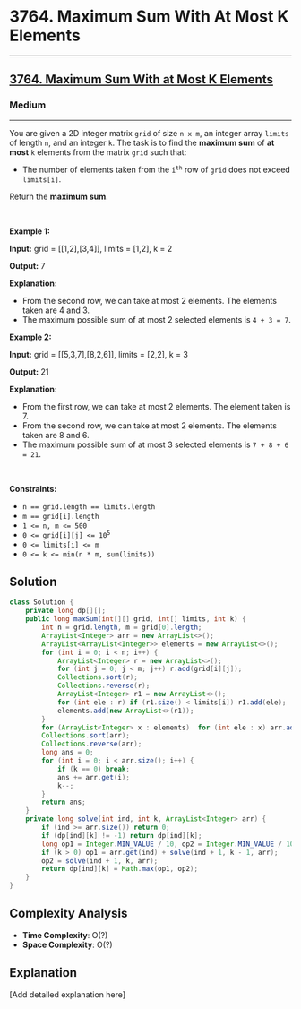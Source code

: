# 3764. Maximum Sum With At Most K Elements


---

<h2><a href="https://leetcode.com/problems/maximum-sum-with-at-most-k-elements">3764. Maximum Sum With at Most K Elements</a></h2><h3>Medium</h3><hr><p data-pm-slice="1 3 []">You are given a 2D integer matrix <code>grid</code> of size <code>n x m</code>, an integer array <code>limits</code> of length <code>n</code>, and an integer <code>k</code>. The task is to find the <strong>maximum sum</strong> of <strong>at most</strong> <code>k</code> elements from the matrix <code>grid</code> such that:</p>

<ul data-spread="false">
	<li>
	<p>The number of elements taken from the <code>i<sup>th</sup></code> row of <code>grid</code> does not exceed <code>limits[i]</code>.</p>
	</li>
</ul>

<p data-pm-slice="1 1 []">Return the <strong>maximum sum</strong>.</p>

<p>&nbsp;</p>
<p><strong class="example">Example 1:</strong></p>

<div class="example-block">
<p><strong>Input:</strong> <span class="example-io">grid = [[1,2],[3,4]], limits = [1,2], k = 2</span></p>

<p><strong>Output:</strong> <span class="example-io">7</span></p>

<p><strong>Explanation:</strong></p>

<ul>
	<li>From the second row, we can take at most 2 elements. The elements taken are 4 and 3.</li>
	<li>The maximum possible sum of at most 2 selected elements is <code>4 + 3 = 7</code>.</li>
</ul>
</div>

<p><strong class="example">Example 2:</strong></p>

<div class="example-block">
<p><strong>Input:</strong> <span class="example-io">grid = [[5,3,7],[8,2,6]], limits = [2,2], k = 3</span></p>

<p><strong>Output:</strong> <span class="example-io">21</span></p>

<p><strong>Explanation:</strong></p>

<ul>
	<li>From the first row, we can take at most 2 elements. The element taken is 7.</li>
	<li>From the second row, we can take at most 2 elements. The elements taken are 8 and 6.</li>
	<li>The maximum possible sum of at most 3 selected elements is <code>7 + 8 + 6 = 21</code>.</li>
</ul>
</div>

<p>&nbsp;</p>
<p><strong>Constraints:</strong></p>

<ul>
	<li><code>n == grid.length == limits.length</code></li>
	<li><code>m == grid[i].length</code></li>
	<li><code>1 &lt;= n, m &lt;= 500</code></li>
	<li><code>0 &lt;= grid[i][j] &lt;= 10<sup>5</sup></code></li>
	<li><code>0 &lt;= limits[i] &lt;= m</code></li>
	<li><code>0 &lt;= k &lt;= min(n * m, sum(limits))</code></li>
</ul>


## Solution

```java
class Solution {
    private long dp[][];
    public long maxSum(int[][] grid, int[] limits, int k) {
        int n = grid.length, m = grid[0].length;
        ArrayList<Integer> arr = new ArrayList<>();
        ArrayList<ArrayList<Integer>> elements = new ArrayList<>();
        for (int i = 0; i < n; i++) {
            ArrayList<Integer> r = new ArrayList<>();
            for (int j = 0; j < m; j++) r.add(grid[i][j]);
            Collections.sort(r);
            Collections.reverse(r);
            ArrayList<Integer> r1 = new ArrayList<>();
            for (int ele : r) if (r1.size() < limits[i]) r1.add(ele);
            elements.add(new ArrayList<>(r1));
        }
        for (ArrayList<Integer> x : elements)  for (int ele : x) arr.add(ele);
        Collections.sort(arr);
        Collections.reverse(arr);
        long ans = 0;
        for (int i = 0; i < arr.size(); i++) {
            if (k == 0) break;
            ans += arr.get(i);
            k--;
        }
        return ans;
    }
    private long solve(int ind, int k, ArrayList<Integer> arr) {
        if (ind >= arr.size()) return 0;
        if (dp[ind][k] != -1) return dp[ind][k];
        long op1 = Integer.MIN_VALUE / 10, op2 = Integer.MIN_VALUE / 10;
        if (k > 0) op1 = arr.get(ind) + solve(ind + 1, k - 1, arr);
        op2 = solve(ind + 1, k, arr);
        return dp[ind][k] = Math.max(op1, op2);
    }
}
```

## Complexity Analysis

- **Time Complexity**: O(?)
- **Space Complexity**: O(?)

## Explanation

[Add detailed explanation here]

